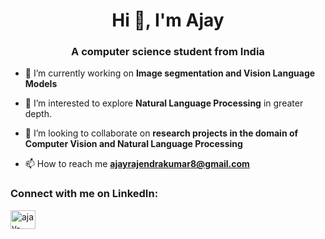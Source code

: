 <h1 align="center">Hi 👋, I'm Ajay</h1>
<h3 align="center">A computer science student from India</h3>

- 🔭 I’m currently working on **Image segmentation and Vision Language Models**

- 🌱 I’m interested to explore **Natural Language Processing** in greater depth.

- 👯 I’m looking to collaborate on **research projects in the domain of Computer Vision and Natural Language Processing**

- 📫 How to reach me **ajayrajendrakumar8@gmail.com**

<h3 align="left">Connect with me on LinkedIn:</h3>
<!-- <p align="left"> -->
<a href="https://linkedin.com/in/ajay-rajendra-kumar-318a4119a" target="blank"><img align="center" src="https://raw.githubusercontent.com/rahuldkjain/github-profile-readme-generator/master/src/images/icons/Social/linked-in-alt.svg" alt="ajay-rajendra-kumar-318a4119a" height="30" width="40" /></a>
</p>

    
